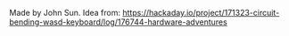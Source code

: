 Made by John Sun.
Idea from: https://hackaday.io/project/171323-circuit-bending-wasd-keyboard/log/176744-hardware-adventures
